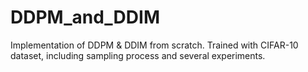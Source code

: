 # DDPM_and_DDIM
Implementation of DDPM &amp; DDIM from scratch. Trained with CIFAR-10 dataset, including sampling process and several experiments.
